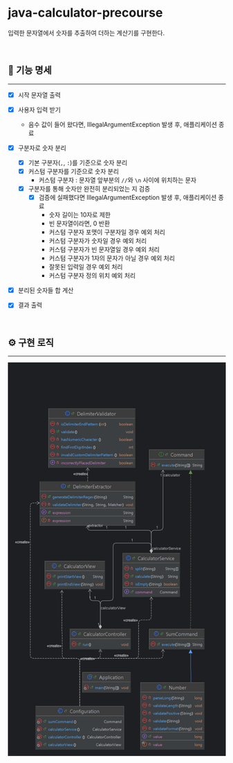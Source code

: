 # java-calculator-precourse
입력한 문자열에서 숫자를 추출하여 더하는 계산기를 구현한다.

<br>

## 🔢 기능 명세

---

- [x] 시작 문자열 출력
- [x] 사용자 입력 받기
  - 음수 값이 들어 왔다면, IllegalArgumentException 발생 후, 애플리케이션 종료
- [x] 구분자로 숫자 분리 
  - [x] 기본 구분자(`,`, `:`)를 기준으로 숫자 분리 
  - [x] 커스텀 구분자를 기준으로 숫자 분리
    - 커스텀 구분자 : 문자열 앞부분의 `//`와 `\n` 사이에 위치하는 문자
  - [x] 구분자를 통해 숫자만 완전히 분리되었는 지 검증
    - [x] 검증에 실패했다면 IllegalArgumentException 발생 후, 애플리케이션 종료
      - 숫자 길이는 10자로 제한
      - 빈 문자열이라면, 0 반환
      - 커스텀 구분자 포맷이 구분자일 경우 예외 처리
      - 커스텀 구분자가 숫자일 경우 예외 처리
      - 커스텀 구분자가 빈 문자열일 경우 예외 처리
      - 커스텀 구분자가 1자의 문자가 아닐 경우 예외 처리
      - 잘못된 입력일 경우 예외 처리
      - 커스텀 구분자 정의 위치 예외 처리
- [x] 분리된 숫자들 합 계산
- [x] 결과 출력


<br>

## ⚙ 구현 로직

---

![구현 로직](diagram/calculator.png)